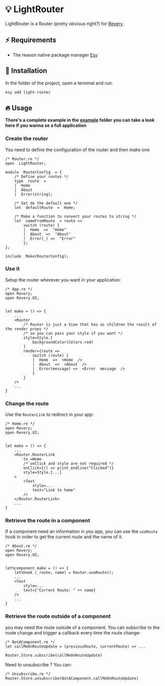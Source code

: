 # :bulb: LightRouter

LightRouter is a Router (pretty obvious right?) for [Revery](https://github.com/revery-ui/revery).

## :zap: Requirements

-   The reason native package manager [Esy](https://esy.sh/)

## :wrench: Installation

In the folder of the project, open a terminal and run:

```bash
esy add light-router
```

## :fire: Usage

**There's a complete example in the [example](/example) folder you can take a look here if you wanna se a full application**

### Create the router

You need to define the configuration of the router and then make one

```reason
/* Router.re */
open  LightRouter;

module  RouterConfig  = {
	/* Define your routes */
	type  route  =
	|  Home
	|  About
	|  Error(string);

	/* Set de the default one */
	let  defaultRoute  =  Home;

	/* Make a function to convert your routes to string */
	let  nameFromRoute  = route =>
		switch (route) {
		|  Home  =>  "Home"
		|  About  =>  "About"
		|  Error(_) =>  "Error"
		};
};

include  Make(RouterConfig);
```

### Use it

Setup the router wherever you want in your application:

```reason
/* App.re */
open Revery;
open Revery.UI;


let make = () => {
	...
	<Router
		/* Router is just a View that has as children the result of the render props */
		/* so you can pass your style if you want */
		style=Style.[
			backgroundColor(Colors.red)
		]
		render={route =>
			switch (route) {
			|  Home  =>  <Home  />
			|  About  =>  <About  />
			|  Error(message) =>  <Error  message  />
			}
		}
	/>
	...
}
```

### Change the route

Use the `RouterLink` to redirect in your app:

```reason
/* Home.re */
open Revery;
open Revery.UI;


let make = () => {
	...
	<Router.RouterLink
		to_=Home
		/* onClick and style are not required */
		onClick={() => print_endline("Clicked")}
		style=Style.[...]
	>
		<Text
			style=...
			text="Link to home"
		/>
	</Router.RouterLink>
	...
}
```

### Retrieve the route in a component

If a component need an information in you app, you can use the `useRoute` hook in order to get the current route and the name of it.

```reason
/* About.re */
open Revery;
open Revery.UI;


let%component make = () => {
	let%hook (_route, name) = Router.useRoute();
	...
	<Text
		style=...
		text={"Current Route: " ++ name}
	/>
	...
}
```

### Retrieve the route outside of a component

you may need the route outside of a component. You can subscribe to the route change and trigger a callback every time the route change:

```reason
/* NotAComponent.re */
let callMeOnRouteUpdate = (previousRoute, currentRoute) => ...

Router.Store.subscribe(callMeOnRouteUpdate)
```

Need to unsubscribe ? You can:

```reason
/* Unsubscribe.re */
Router.Store.unsubscribe(NotAComponent.callMeOnRouteUpdate)
```
